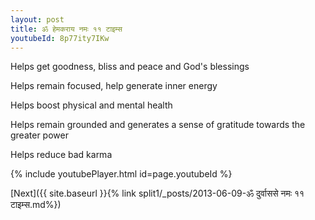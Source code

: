 ```yaml
---
layout: post
title: ॐ हेमकराय नमः ११ टाइम्स
youtubeId: 8p77ity7IKw
---
```

 
 
Helps get goodness, bliss and peace and God's blessings
 
Helps remain focused, help generate inner energy 
 
Helps boost physical and mental health 
 
Helps remain grounded and generates a sense of gratitude towards the greater power 
 
Helps reduce bad karma
 
 
 
 


{% include youtubePlayer.html id=page.youtubeId %}
 
[Next]({{ site.baseurl }}{% link  split1/_posts/2013-06-09-ॐ दुर्वाससे नमः ११ टाइम्स.md%})
 

